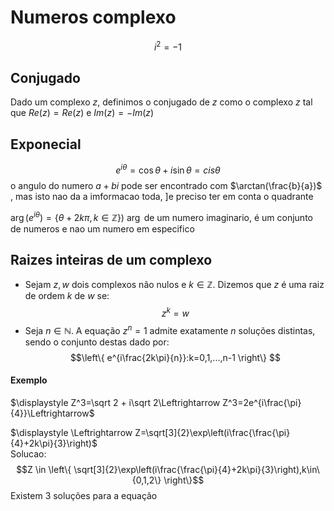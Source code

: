# Numeros complexo
$$i^2 =-1$$
## Conjugado

Dado um complexo $z$, definimos o conjugado de $z$ como o complexo $z$ tal que $Re (z) = Re(z)$ e $Im(z) =−Im(z)$


## Exponecial
$$e^{i\theta}=\cos\theta+i\sin\theta=cis\theta$$
o angulo do numero $a+bi$ pode ser encontrado com $\arctan(\frac{b}{a})$ , mas isto nao da a imformacao toda, ]e preciso ter em conta o quadrante

$\arg(e^{i\theta} )= \{ \theta + 2k\pi,k\in\mathbb Z \})$   $\arg$ de um numero imaginario, é um conjunto de numeros e nao um numero em especifico

## Raizes inteiras de um complexo 
- Sejam $z, w$ dois complexos não nulos e $k ∈ \mathbb Z$. Dizemos que $z$ é uma raiz de ordem $k$ de $w$ se: $$z^k=w$$
- Seja $n ∈ \mathbb N$. A equação $z ^n = 1$ admite exatamente $n$ soluções distintas, sendo o conjunto destas dado por: $$\left\{ e^{i\frac{2k\pi}{n}}:k=0,1,...,n-1 \right\} $$
#### Exemplo 
$\displaystyle Z^3=\sqrt 2 + i\sqrt 2\Leftrightarrow Z^3=2e^{i\frac{\pi}{4}}\Leftrightarrow$

$\displaystyle \Leftrightarrow Z=\sqrt[3]{2}\exp\left(i\frac{\frac{\pi}{4}+2k\pi}{3}\right)$  
Solucao: $$Z \in \left\{ \sqrt[3]{2}\exp\left(i\frac{\frac{\pi}{4}+2k\pi}{3}\right),k\in\{0,1,2\} \right\}$$ Existem 3 soluções para a equação
